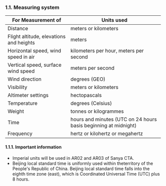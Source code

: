 ### 1.1. Measuring system

| For Measurement of                      | Units used                                                   |
| --------------------------------------- | ------------------------------------------------------------ |
| Distance                                | meters or kilometers                                         |
| Flight altitude, elevations and heights | meters                                                       |
| Horizontal speed, wind speed in air     | kilometers per hour, meters per second                       |
| Vertical speed, surface wind speed      | meters per second                                            |
| Wind direction                          | degrees (GEO)                                                |
| Visibility                              | meters or kilometers                                         |
| Altimeter settings                      | hectopascals                                                 |
| Temperature                             | degrees (Celsius)                                            |
| Weight                                  | tonnes or kilogrammes                                        |
| Time                                    | hours and minutes (UTC on 24 hours basis beginning at midnight) |
| Frequency                               | hertz or kilohertz or megahertz                              |

#### 1.1.1. Important information

- Imperial units will be used in AR02 and AR03 of Sanya CTA. 
- Beijing local standard time is uniformly used within theterritory of the People's Republic of China. Beijing local standard time falls into the eighth time zone (east), which is Coordinated Universal Time (UTC) plus 8 hours.


